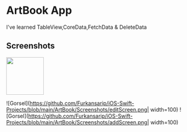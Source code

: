 
# ArtBook App
<p>I've learned TableView,CoreData,FetchData & DeleteData </p>


## Screenshots
<img src="https://github.com/Furkansarip/iOS-Swift-Projects/blob/main/ArtBook/Screenshots/main.png" width=100/>

![Gorsel](https://github.com/Furkansarip/iOS-Swift-Projects/blob/main/ArtBook/Screenshots/editScreen.png| width=100)
![Gorsel](https://github.com/Furkansarip/iOS-Swift-Projects/blob/main/ArtBook/Screenshots/addScreen.png| width=100)

